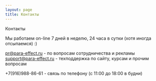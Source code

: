 ```yaml
---
layout: page
title: Контакты
---
```


Контакты



Мы работаем on-line 7 дней в неделю, 24 часа в сутки (хотя иногда отсыпаемся) :)

pr@para-effect.ru - по вопросам сотрудничества и рекламы
support@para-effect.ru - техподдержка по сайту, курсам и прочим вопросам


+7(916)988-86-61 - связь по телефону (с 11:00 до 18:00 в будни)

